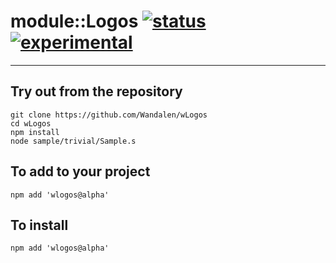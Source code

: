
# module::Logos  [![status](https://github.com/Wandalen/wLogos/workflows/publish/badge.svg)](https://github.com/Wandalen/wLogos/actions?query=workflow%3Apublish) [![experimental](https://img.shields.io/badge/stability-experimental-orange.svg)](https://github.com/emersion/stability-badges#experimental)

___

## Try out from the repository
```
git clone https://github.com/Wandalen/wLogos
cd wLogos
npm install
node sample/trivial/Sample.s
```

## To add to your project
```
npm add 'wlogos@alpha'
```


## To install
```
npm add 'wlogos@alpha'
```

